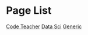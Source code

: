 # Page List

[Code Teacher]("./code_teacher")
[Data Sci]("./python_dataSci")
[Generic]("./python_dataSci")
